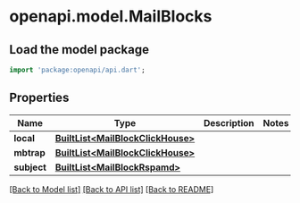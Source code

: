 # openapi.model.MailBlocks

## Load the model package
```dart
import 'package:openapi/api.dart';
```

## Properties
Name | Type | Description | Notes
------------ | ------------- | ------------- | -------------
**local** | [**BuiltList&lt;MailBlockClickHouse&gt;**](MailBlockClickHouse.md) |  | 
**mbtrap** | [**BuiltList&lt;MailBlockClickHouse&gt;**](MailBlockClickHouse.md) |  | 
**subject** | [**BuiltList&lt;MailBlockRspamd&gt;**](MailBlockRspamd.md) |  | 

[[Back to Model list]](../README.md#documentation-for-models) [[Back to API list]](../README.md#documentation-for-api-endpoints) [[Back to README]](../README.md)


